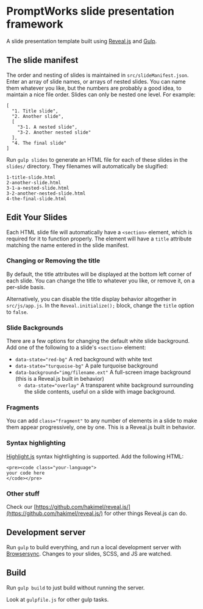 # PromptWorks slide presentation framework

A slide presentation template built using [Reveal.js](https://github.com/hakimel/reveal.js) and [Gulp](http://gulpjs.com/).

## The slide manifest
The order and nesting of slides is maintained in `src/slideManifest.json`. Enter an array of slide names, or arrays of nested slides. You can name them whatever you like, but the numbers are probably a good idea, to maintain a nice file order. Slides can only be nested one level. For example:

```
[
  "1. Title slide",
  "2. Another slide",
  [
    "3-1. A nested slide",
    "3-2. Another nested slide"
  ],
  "4. The final slide"
]
```

Run `gulp slides` to generate an HTML file for each of these slides in the `slides/` directory. They filenames will automatically be slugified:

```
1-title-slide.html
2-another-slide.html
3-1-a-nested-slide.html
3-2-another-nested-slide.html
4-the-final-slide.html
```

## Edit Your Slides

Each HTML slide file will automatically have a `<section>` element, which is required for it to function properly. The element will have a `title` attribute matching the name entered in the slide manifest.

### Changing or Removing the title

By default, the title attributes will be displayed at the bottom left corner of each slide. You can change the title to whatever you like, or remove it, on a per-slide basis.

Alternatively, you can disable the title display behavior altogether in `src/js/app.js`. In the `Reveal.initialize();` block, change the `title` option to `false`.

### Slide Backgrounds

There are a few options for changing the default white slide background. Add one of the following to a slide's `<section>` element:

- `data-state="red-bg"` A red background with white text
- `data-state="turquoise-bg"` A pale turquoise background
- `data-background="img/filename.ext"` A full-screen image background (this is a Reveal.js built in behavior)
  - `data-state="overlay"` A transparent white background surrounding the slide contents, useful on a slide with image background.

### Fragments

You can add `class="fragment"` to any number of elements in a slide to make them appear progressively, one by one. This is a Reveal.js built in behavior.

### Syntax highlighting

[Highlight.js](https://highlightjs.org/) syntax hightlighting is supported. Add the following HTML:

```
<pre><code class="your-language">
your code here
</code></pre>
```

### Other stuff

Check our [https://github.com/hakimel/reveal.js/](https://github.com/hakimel/reveal.js/) for other things Reveal.js can do.

## Development server

Run `gulp` to build everything, and run a local development server with [Browsersync](https://www.browsersync.io/). Changes to your slides, SCSS, and JS are watched.

## Build

Run `gulp build` to just build without running the server.

Look at `gulpfile.js` for other gulp tasks.
